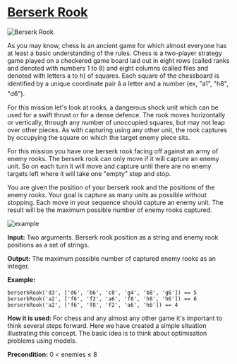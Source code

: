 # [Berserk Rook](https://js.checkio.org/mission/berserk-rook/)

![Berserk Rook](https://js-static.checkio.org/media/task/media/aaeadc1ba38346c2a105cabfe9ee5022/title.png)

As you may know, chess is an ancient game for which almost everyone has at least a basic understanding of the rules. Chess is a two-player strategy game played on a checkered game board laid out in eight rows (called ranks and denoted with numbers 1 to 8) and eight columns (called files and denoted with letters a to h) of squares. Each square of the chessboard is identified by a unique coordinate pair â a letter and a number (ex, "a1", "h8", "d6").

For this mission let's look at rooks, a dangerous shock unit which can be used for a swift thrust or for a dense defence. The rook moves horizontally or vertically, through any number of unoccupied squares, but may not leap over other pieces. As with capturing using any other unit, the rook captures by occupying the square on which the target enemy piece sits.

For this mission you have one berserk rook facing off against an army of enemy rooks. The berserk rook can only move if it will capture an enemy unit. So on each turn it will move and capture until there are no enemy targets left where it will take one "empty" step and stop.

You are given the position of your berserk rook and the positions of the enemy rooks. Your goal is capture as many units as possible without stopping. Each move in your sequence should capture an enemy unit. The result will be the maximum possible number of enemy rooks captured.



![example](https://js-static.checkio.org/media/task/media/aaeadc1ba38346c2a105cabfe9ee5022/rooks.png)


**Input:** Two arguments. Berserk rook position as a string and enemy rook positions as a set of strings.

**Output:** The maximum possible number of captured enemy rooks as an integer.

**Example:**

```
berserkRook('d3', ['d6', 'b6', 'c8', 'g4', 'b8', 'g6']) == 5
berserkRook('a2', ['f6', 'f2', 'a6', 'f8', 'h8', 'h6']) == 6
berserkRook('a2', ['f6', 'f8', 'f2', 'a6', 'h6']) == 4
```

**How it is used:**  For chess and any almost any other game it's important to think several steps forward. Here we have created a simple situation illustrating this concept. The basic idea is to think about optimisation problems using models.


**Precondition:** 0 < enemies ≤ 8


